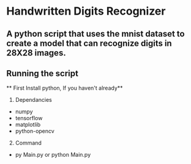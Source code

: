 # Handwritten Digits Recognizer

## A python script that uses the **mnist** dataset to create a model that can recognize digits in 28X28 images.

## Running the script
** First Install python, If you haven't already**
1. Dependancies
- numpy
- tensorflow
- matplotlib
- python-opencv

2. Command
- py Main.py or python Main.py

 


